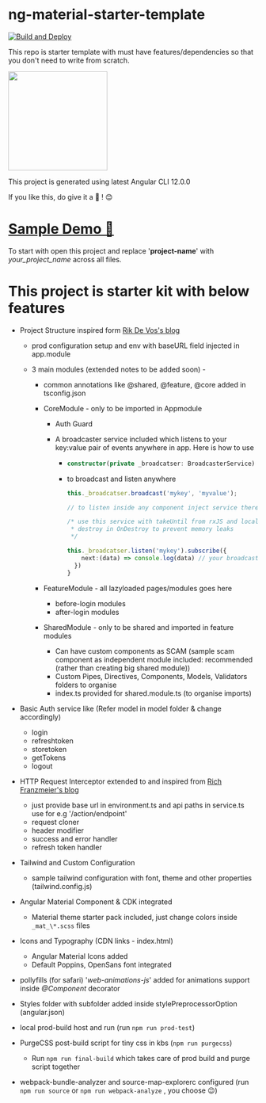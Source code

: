 # ng-material-starter-template

[![Build and Deploy](https://github.com/sardapv/ng-material-starter-template/actions/workflows/build-deploy.yml/badge.svg?branch=main)](https://github.com/sardapv/ng-material-starter-template/actions/workflows/build-deploy.yml)

This repo is starter template with must have features/dependencies so that you don't need to write from scratch.

<img src="https://user-images.githubusercontent.com/14892874/119226913-1e386e00-bb29-11eb-8d54-d64ce453f5f6.png" width="200" height="200">

This project is generated using latest Angular CLI 12.0.0

If you like this, do give it a 🌟 ! 😊

# [Sample Demo 🚀](https://sardapv.github.io/ng-material-starter-template/)  

To start with open this project and replace '**project-name**' with _your_project_name_ across all files.

# This project is starter kit with below features

- Project Structure inspired form [Rik De Vos's blog](https://medium.com/dev-jam/5-tips-best-practices-to-organize-your-angular-project-e900db08702e)

  - prod configuration setup and env with baseURL field injected in app.module
  - 3 main modules (extended notes to be added soon) -

    - common annotations like @shared, @feature, @core added in tsconfig.json

    - CoreModule - only to be imported in Appmodule

      - Auth Guard

      - A broadcaster service included which listens to your key:value pair of events anywhere in app. Here is how to use

        - ```ts
          constructor(private _broadcatser: BroadcasterService) {}
          ```

        - to broadcast and listen anywhere

          ```ts
          this._broadcatser.broadcast('mykey', 'myvalue');

          // to listen inside any component inject service there and do simply below

          /* use this service with takeUntil from rxJS and local Subject &
           * destroy in OnDestroy to prevent memory leaks
           */

          this._broadcatser.listen('mykey').subscribe({
              next:(data) => console.log(data) // your broadcasted value
            })
          }
          ```

    - FeatureModule - all lazyloaded pages/modules goes here

      - before-login modules
      - after-login modules

    - SharedModule - only to be shared and imported in feature modules

      - Can have custom components as SCAM
        (sample scam component as independent module included: recommended (rather than creating big shared module))
      - Custom Pipes, Directives, Components, Models, Validators folders to organise
      - index.ts provided for shared.module.ts (to organise imports)

- Basic Auth service like (Refer model in model folder & change accordingly)

  - login
  - refreshtoken
  - storetoken
  - getTokens
  - logout

- HTTP Request Interceptor extended to and inspired from [Rich Franzmeier's blog](https://www.intertech.com/author/rich-franzmeier/ 'Posts by Rich Franzmeier')

  - just provide base url in environment.ts and api paths in service.ts use for e.g '/action/endpoint'
  - request cloner
  - header modifier
  - success and error handler
  - refresh token handler

- Tailwind and Custom Configuration

  - sample tailwind configuration with font, theme and other properties (tailwind.config.js)

- Angular Material Component & CDK integrated

  - Material theme starter pack included, just change colors inside `_mat_\*.scss` files

- Icons and Typography (CDN links - index.html)

  - Angular Material Icons added
  - Default Poppins, OpenSans font integrated

- pollyfills (for safari) '_web-animations-js_' added for animations support inside _@Component_ decorator
- Styles folder with subfolder added inside stylePreprocessorOption (angular.json)
- local prod-build host and run (run `npm run prod-test`)
- PurgeCSS post-build script for tiny css in kbs (`npm run purgecss`)

  - Run `npm run final-build` which takes care of prod build and purge script together

- webpack-bundle-analyzer and source-map-explorerc configured (run `npm run source` or `npm run webpack-analyze` , you choose 😉)
